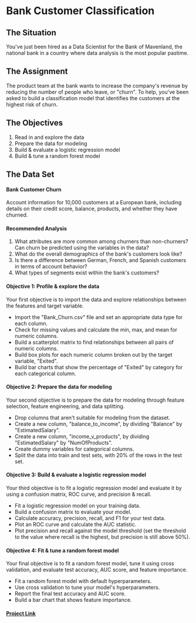 # Bank Customer Classification

## The Situation
You've just been hired as a Data Scientist for the Bank of Mavenland, the national bank in a country where data analysis is the most popular pastime.

## The Assignment
The product team at the bank wants to increase the company's revenue by reducing the number of people who leave, or "churn".
To help, you've been asked to build a classification model that identifies the customers at the highest risk of churn.

## The Objectives
1. Read in and explore the data
2. Prepare the data for modeling
3. Build & evaluate a logistic regression model
4. Build & tune a random forest model

## The Data Set

#### Bank Customer Churn
Account information for 10,000 customers at a European bank, including details on their credit score, balance, products, and whether they have churned.

#### Recommended Analysis
1. What attributes are more common among churners than non-churners? Can churn be predicted using the variables in the data?
2. What do the overall demographics of the bank's customers look like?
3. Is there a difference between German, French, and Spanish customers in terms of account behavior?
4. What types of segments exist within the bank's customers?

#### Objective 1: Profile & explore the data
Your first objective is to import the data and explore relationships between the features and target variable.

* Import the "Bank_Churn.csv" file and set an appropriate data type for each column.
* Check for missing values and calculate the min, max, and mean for numeric columns.
* Build a scatterplot matrix to find relationships between all pairs of numeric columns.
* Build box plots for each numeric column broken out by the target variable, "Exited".
* Build bar charts that show the percentage of "Exited" by category for each categorical column.

#### Objective 2: Prepare the data for modeling
Your second objective is to prepare the data for modeling through feature selection, feature engineering, and data splitting.

* Drop columns that aren't suitable for modeling from the dataset.
* Create a new column, "balance_to_income", by dividing "Balance" by "EstimatedSalary".
* Create a new column, "income_v_products", by dividing "EstimatedSalary" by "NumOfProducts".
* Create dummy variables for categorical columns.
* Split the data into train and test sets, with 20% of the rows in the test set.

#### Objective 3: Build & evaluate a logistic regression model
Your third objective is to fit a logistic regression model and evaluate it by using a confusion matrix, ROC curve, and precision & recall.

* Fit a logistic regression model on your training data.
* Build a confusion matrix to evaluate your model.
* Calculate accuracy, precision, recall, and F1 for your test data.
* Plot an ROC curve and calculate the AUC statistic.
* Plot precision and recall against the model threshold (set the threshold to the value where recall is the highest, but precision is still above 50%).

#### Objective 4: Fit & tune a random forest model
Your final objective is to fit a random forest model, tune it using cross validation, and evaluate test accuracy, AUC score, and feature importance.

* Fit a random forest model with default hyperparameters.
* Use cross validation to tune your model's hyperparameters.
* Report the final test accuracy and AUC score.
* Build a bar chart that shows feature importance.

#### [Project Link]()
